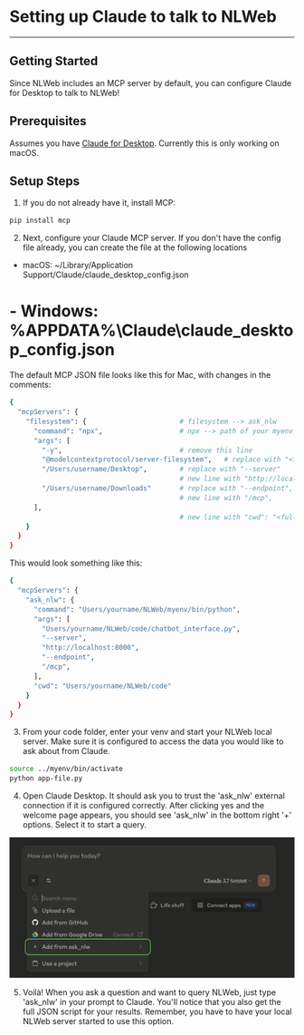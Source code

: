 # Setting up Claude to talk to NLWeb
-----------------------------------------------------------------

## Getting Started

Since NLWeb includes an MCP server by default, you can configure Claude for Desktop to talk to NLWeb!

## Prerequisites

Assumes you have [Claude for Desktop](https://claude.ai/download).  Currently this is only working on macOS.

## Setup Steps

1. If you do not already have it, install MCP:
```bash
pip install mcp
```

2. Next, configure your Claude MCP server.  If you don't have the config file already, you can create the file at the following locations

- macOS: ~/Library/Application Support/Claude/claude_desktop_config.json
# - Windows: %APPDATA%\Claude\claude_desktop_config.json

The default MCP JSON file looks like this for Mac, with changes in the comments:

```bash
{
  "mcpServers": {
    "filesystem": {                       # filesystem --> ask_nlw
      "command": "npx",                   # npx --> path of your myenv python file 
      "args": [
        "-y",                             # remove this line
        "@modelcontextprotocol/server-filesystem",   # replace with "<full path of ..NLWeb/code/chatbot_interface.py>",
        "/Users/username/Desktop",        # replace with "--server"
                                          # new line with "http://localhost:8000",
        "/Users/username/Downloads"       # replace with "--endpoint",
                                          # new line with "/mcp",
      ],
                                          # new line with "cwd": "<full path to NLWeb/Code>" 
    }
  }
}
```

This would look something like this:
```bash
{
  "mcpServers": {
    "ask_nlw": {
      "command": "Users/yourname/NLWeb/myenv/bin/python", 
      "args": [
        "Users/yourname/NLWeb/code/chatbot_interface.py",
        "--server",
        "http://localhost:8000",
        "--endpoint",
        "/mcp",
      ],
      "cwd": "Users/yourname/NLWeb/code" 
    }
  }
}
```

3.  From your code folder, enter your venv and start your NLWeb local server.  Make sure it is configured to access the data you would like to ask about from Claude.
```bash
source ../myenv/bin/activate
python app-file.py
```

4.  Open Claude Desktop. It should ask you to trust the 'ask_nlw' external connection if it is configured correctly.  After clicking yes and the welcome page appears, you should see 'ask_nlw' in the bottom right '+' options.  Select it to start a query.

![alt text](../images/Claude-ask_nlw-Option.png)

5.  Voilà! When you ask a question and want to query NLWeb, just type 'ask_nlw' in your prompt to Claude.  You'll notice that you also get the full JSON script for your results. Remember, you have to have your local NLWeb server started to use this option.